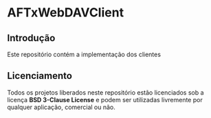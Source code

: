 # AFTxWebDAVClient

## Introdução

Este repositório contém a implementação dos clientes 


## Licenciamento

Todos os projetos liberados neste repositório estão licenciados sob a licença
**BSD 3-Clause License** e podem ser utilizadas livremente por qualquer aplicação,
comercial ou não.



